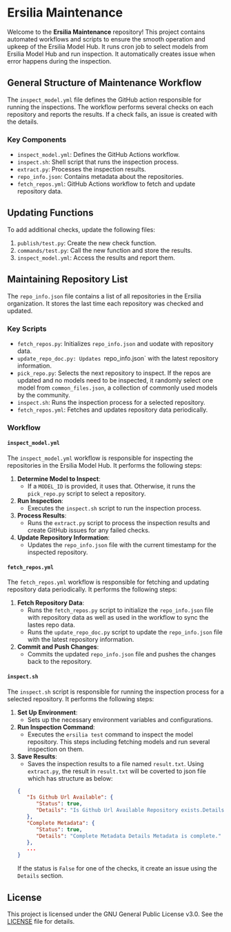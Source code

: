 # Ersilia Maintenance

Welcome to the **Ersilia Maintenance** repository! This project contains automated workflows and scripts to ensure the smooth operation and upkeep of the Ersilia Model Hub. It runs cron job to select models from Ersilia Model Hub and run inspection. It automatically creates issue when error happens during the inspection.

## General Structure of Maintenance Workflow

The `inspect_model.yml` file defines the GitHub action responsible for running the inspections. The workflow performs several checks on each repository and reports the results. If a check fails, an issue is created with the details.

### Key Components

- `inspect_model.yml`: Defines the GitHub Actions workflow.
- `inspect.sh`: Shell script that runs the inspection process.
- `extract.py`: Processes the inspection results.
- `repo_info.json`: Contains metadata about the repositories.
- `fetch_repos.yml`: GitHub Actions workflow to fetch and update repository data.

## Updating Functions

To add additional checks, update the following files:
1. `publish/test.py`: Create the new check function.
2. `commands/test.py`: Call the new function and store the results.
3. `inspect_model.yml`: Access the results and report them.

## Maintaining Repository List

The `repo_info.json` file contains a list of all repositories in the Ersilia organization. It stores the last time each repository was checked and updated.

### Key Scripts

- `fetch_repos.py`: Initializes `repo_info.json` and uodate with repository data.
- `update_repo_doc.py: Updates `repo_info.json` with the latest repository information.
- `pick_repo.py`: Selects the next repository to inspect. If the repos are updated and no models need to be inspected, it randomly select one model from `common_files.json`, a collection of commonly used models by the community.
- `inspect.sh`: Runs the inspection process for a selected repository.
- `fetch_repos.yml`: Fetches and updates repository data periodically.

### Workflow

#### `inspect_model.yml`

The `inspect_model.yml` workflow is responsible for inspecting the repositories in the Ersilia Model Hub. It performs the following steps:

1. **Determine Model to Inspect**:
   - If a `MODEL_ID` is provided, it uses that. Otherwise, it runs the `pick_repo.py` script to select a repository.
2. **Run Inspection**:
   - Executes the `inspect.sh` script to run the inspection process.
3. **Process Results**:
   - Runs the `extract.py` script to process the inspection results and create GitHub issues for any failed checks.
4. **Update Repository Information**:
   - Updates the `repo_info.json` file with the current timestamp for the inspected repository.

#### `fetch_repos.yml`

The `fetch_repos.yml` workflow is responsible for fetching and updating repository data periodically. It performs the following steps:

1. **Fetch Repository Data**:
   - Runs the `fetch_repos.py` script to initialize the `repo_info.json` file with repository data as well as used in the workflow to sync the lastes repo data.
   - Runs the `update_repo_doc.py` script to update the `repo_info.json` file with the latest repository information.
2. **Commit and Push Changes**:
   - Commits the updated `repo_info.json` file and pushes the changes back to the repository.

#### `inspect.sh`

The `inspect.sh` script is responsible for running the inspection process for a selected repository. It performs the following steps:

1. **Set Up Environment**:
   - Sets up the necessary environment variables and configurations.
2. **Run Inspection Command**:
   - Executes the `ersilia test` command to inspect the model repository. This steps including fetching models and run several inspection on them.
3. **Save Results**:
   - Saves the inspection results to a file named `result.txt`. Using `extract.py`, the result in `result.txt` will be coverted to json file which has structure as below:
   ```json
   {
      "Is Github Url Available": {
         "Status": true,
         "Details": "Is Github Url Available Repository exists.Details"
      },
      "Complete Metadata": {
         "Status": true,
         "Details": "Complete Metadata Details Metadata is complete."
      },
      ...
   }
   ```
   If the status is `False` for one of the checks, it create an issue using the `Details` section.

## License

This project is licensed under the GNU General Public License v3.0. See the [LICENSE](LICENSE) file for details.